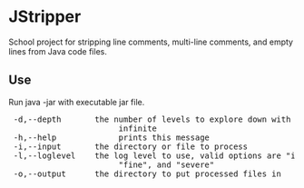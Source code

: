 # JStripper

School project for stripping line comments, multi-line comments, and empty lines from Java code files.

## Use

Run java -jar with executable jar file.
<pre>
 -d,--depth <arg>      the number of levels to explore down with -1 being
                       infinite
 -h,--help             prints this message
 -i,--input <arg>      the directory or file to process
 -l,--loglevel <arg>   the log level to use, valid options are "info",
                       "fine", and "severe"
 -o,--output <arg>     the directory to put processed files in

</pre>
